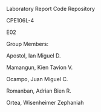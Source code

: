Laboratory Report Code Repository

CPE106L-4 

E02


Group Members:

Apostol, Ian Miguel D.

Mamangun, Kien Tavion V.

Ocampo, Juan Miguel C.

Romanban, Adrian Bien R.

Ortea, Wisenheimer Zephaniah
